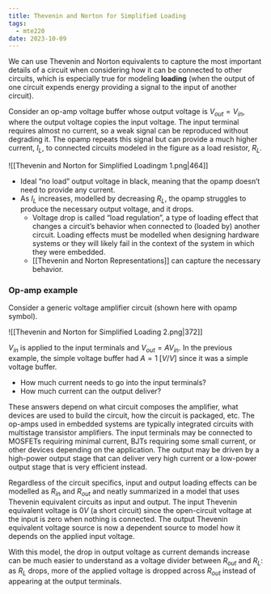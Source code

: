 ```yaml
---
title: Thevenin and Norton for Simplified Loading
tags:
  - mte220
date: 2023-10-09
---
```

We can use Thevenin and Norton equivalents to capture the most important details of a circuit when considering how it can be connected to other circuits, which is especially true for modeling **loading** (when the output of one circuit expends energy providing a signal to the input of another circuit).

Consider an op-amp voltage buffer whose output voltage is $V_{out} = V_{in}$, where the output voltage copies the input voltage. The input terminal requires almost no current, so a weak signal can be reproduced without degrading it. The opamp repeats this signal but can provide a much higher current, $I_{L}$, to connected circuits modeled in the figure as a load resistor, $R_{L}$.

![[Thevenin and Norton for Simplified Loadingm 1.png|464]]

- Ideal “no load” output voltage in black, meaning that the opamp doesn’t need to provide any current.
- As $I_{L}$ increases, modelled by decreasing $R_{L}$, the opamp struggles to produce the necessary output voltage, and it drops.
	- Voltage drop is called “load regulation”, a type of loading effect that changes a circuit’s behavior when connected to (loaded by) another circuit. Loading effects must be modelled when designing hardware systems or they will likely fail in the context of the system in which they were embedded.
	- [[Thevenin and Norton Representations]] can capture the necessary behavior.

### Op-amp example
Consider a generic voltage amplifier circuit (shown here with opamp symbol).

![[Thevenin and Norton for Simplified Loading 2.png|372]]

$V_{in}$ is applied to the input terminals and $V_{out} = AV_{in}$. In the previous example, the simple voltage buffer had $A = 1 \;[V / V]$ since it was a simple voltage buffer.
- How much current needs to go into the input terminals?
- How much current can the output deliver?

These answers depend on what circuit composes the amplifier, what devices are used to build the circuit, how the circuit is packaged, etc. The op-amps used in embedded systems are typically integrated circuits with multistage transistor amplifiers. The input terminals may be connected to MOSFETs requiring minimal current, BJTs requiring some small current, or other devices depending on the application. The output may be driven by a high-power output stage that can deliver very high current or a low-power output stage that is very efficient instead.

Regardless of the circuit specifics, input and output loading effects can be modelled as $R_{in}$ and $R_{out}$ and neatly summarized in a model that uses Thevenin equivalent circuits as input and output. The input Thevenin equivalent voltage is $0 V$ (a short circuit) since the open-circuit voltage at the input is zero when nothing is connected. The output Thevenin equivalent voltage source is now a dependent source to model how it depends on the applied input voltage. 

With this model, the drop in output voltage as current demands increase can be much easier to understand as a voltage divider between $R_{out}$ and $R_{L}$: as $R_{L}$ drops, more of the applied voltage is dropped across $R_{out}$ instead of appearing at the output terminals.